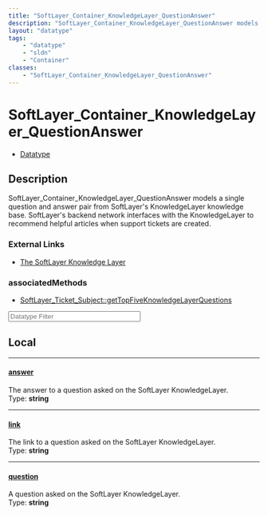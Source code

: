 ```yaml
---
title: "SoftLayer_Container_KnowledgeLayer_QuestionAnswer"
description: "SoftLayer_Container_KnowledgeLayer_QuestionAnswer models a single question and answer pair from SoftLayer's KnowledgeLay... "
layout: "datatype"
tags:
    - "datatype"
    - "sldn"
    - "Container"
classes:
    - "SoftLayer_Container_KnowledgeLayer_QuestionAnswer"
---
```


# SoftLayer_Container_KnowledgeLayer_QuestionAnswer
<div id='service-datatype'>
    <ul id='sldn-reference-tabs'>
        <li id='datatype'> <a href='/reference/datatypes/SoftLayer_Container_KnowledgeLayer_QuestionAnswer' >Datatype</a></li>
    </ul>
</div>

## Description 
SoftLayer_Container_KnowledgeLayer_QuestionAnswer models a single question and answer pair from SoftLayer's KnowledgeLayer knowledge base. SoftLayer's backend network interfaces with the KnowledgeLayer to recommend helpful articles when support tickets are created. 

### External Links


* [The SoftLayer Knowledge Layer](http://knowledgelayer.softlayer.com/)



### associatedMethods

*  [SoftLayer_Ticket_Subject::getTopFiveKnowledgeLayerQuestions](/reference/services/SoftLayer_Ticket_Subject/getTopFiveKnowledgeLayerQuestions )





<!-- Filer BEGIN -->
<div class="view-filters">
        <div class="clearfix">
            <div class="search-input-box">
                <input placeholder="Datatype Filter" onkeyup="titleSearch(inputId='prop-input', divId='properties', elementClass='prop-row')" 
                    type="text" id="prop-input" value="" size="30" maxlength="128" class="form-text">
            </div>
        </div>
</div>
<!-- Filer END -->

<div id="properties" class="content">
<div id="localProperties" class="prop-content" >

## Local
<div class="prop-row">

-----
[answer]: #answer
#### [answer]
The answer to a question asked on the SoftLayer KnowledgeLayer.  
<span class="type-label">Type: </span>**string**


</div>
<div class="prop-row">

-----
[link]: #link
#### [link]
The link to a question asked on the SoftLayer KnowledgeLayer.  
<span class="type-label">Type: </span>**string**


</div>
<div class="prop-row">

-----
[question]: #question
#### [question]
A question asked on the SoftLayer KnowledgeLayer.  
<span class="type-label">Type: </span>**string**


</div>
</div>
<!-- LOCAL PROPERTY END -->

</div>


